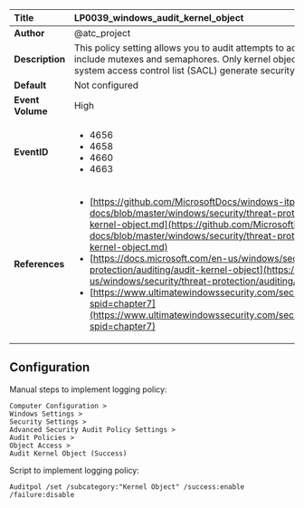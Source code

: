 | Title            | LP0039_windows_audit_kernel_object                                                                     |
|:-----------------|:--------------------------------------------------------------------------------|
| **Author**       | @atc_project                                                                      |
| **Description**  | This policy setting allows you to audit attempts to access the kernel,  which include mutexes and semaphores. Only kernel objects with a matching  system access control list (SACL) generate security audit events                                                               |
| **Default**      | Not configured                                                                   |
| **Event Volume** | High                                                                    |
| **EventID**      | <ul><li>4656</li><li>4658</li><li>4660</li><li>4663</li></ul>         |
| **References**   | <ul><li>[https://github.com/MicrosoftDocs/windows-itpro-docs/blob/master/windows/security/threat-protection/auditing/audit-kernel-object.md](https://github.com/MicrosoftDocs/windows-itpro-docs/blob/master/windows/security/threat-protection/auditing/audit-kernel-object.md)</li><li>[https://docs.microsoft.com/en-us/windows/security/threat-protection/auditing/audit-kernel-object](https://docs.microsoft.com/en-us/windows/security/threat-protection/auditing/audit-kernel-object)</li><li>[https://www.ultimatewindowssecurity.com/securitylog/book/page.aspx?spid=chapter7](https://www.ultimatewindowssecurity.com/securitylog/book/page.aspx?spid=chapter7)</li></ul> |



## Configuration

Manual steps to implement logging policy:

```
Computer Configuration >
Windows Settings >
Security Settings >
Advanced Security Audit Policy Settings >
Audit Policies >
Object Access >
Audit Kernel Object (Success)
```

Script to implement logging policy:

```
Auditpol /set /subcategory:"Kernel Object" /success:enable /failure:disable
```


